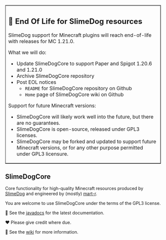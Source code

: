 <table border=1><tr><td>
<h2>🛑 End Of Life for SlimeDog resources</h2>

SlimeDog support for Minecraft plugins will reach end-of-life with releases for MC 1.21.0.

What we will do:
- Update SlimeDogCore to support Paper and Spigot 1.20.6 and 1.21.0
- Archive SlimeDogCore repository
- Post EOL notices
  - `README` for SlimeDogCore repository on Github
  - `Home` page of SlimeDogCore wiki on Github

Support for future Minecraft versions:
- SlimeDogCore will likely work well into the future, but there are no guarantees.
- SlimeDogCore is open-source, released under GPL3 licenses.
- SlimeDogCore may be forked and updated to support future Minecraft versions, or for any other purpose permitted under GPL3 licensure.
</td></tr></table>

## SlimeDogCore
Core functionality for high-quality Minecraft resources produced by [SlimeDog](https://github.com/SlimeDog) and engineered by (mostly) [mart-r](https://github.com/mart-r).

You are welcome to use SlimeDogCore under the terms of the GPL3 license.

📜 See the [javadocs](https://github.com/SlimeDog/SlimeDogCore/releases) for the latest documentation.

♥️ Please give credit where due.

📜 See the [wiki](https://github.com/SlimeDog/SlimeDogCore/wiki) for more information.
